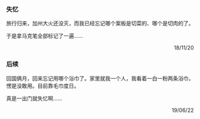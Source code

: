 ### 失忆

旅行归来，加州大火还没灭，而我已经忘记哪个案板是切菜的、哪个是切肉的了。

于是拿马克笔全部标记了一遍……

<p align="right">18/11/20</p>

### 后续

回国俩月，回来忘记用哪个浴巾了。家里就我一个人，我看着一白一粉两条浴巾，愣是没敢用。目前靠毛巾度日。

真是一出门就失忆啊……

<p align="right">19/06/22</p>